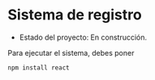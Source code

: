 <h1> Sistema de registro</h1>

- Estado del proyecto: En construcción.

Para ejecutar el sistema, debes poner

```npm install react```
